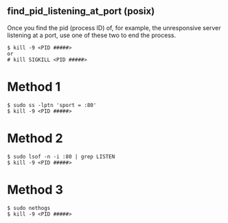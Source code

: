 ## find_pid_listening_at_port (posix)

Once you find the pid (process ID) of, for example, the unresponsive server listening at a port, 
use one of these two to end the process.
```
$ kill -9 <PID #####>
or
# kill SIGKILL <PID #####>
```


# Method 1
```
$ sudo ss -lptn 'sport = :80'
$ kill -9 <PID #####>
```

# Method 2
```
$ sudo lsof -n -i :80 | grep LISTEN
$ kill -9 <PID #####>
```

# Method 3
```
$ sudo nethogs
$ kill -9 <PID #####>
```
